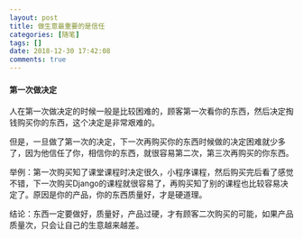 ```yaml
---
layout: post
title: 做生意最重要的是信任
categories: [随笔]
tags: []
date: 2018-12-30 17:42:08
comments: true
---
```


#### 第一次做决定

人在第一次做决定的时候一般是比较困难的，顾客第一次看你的东西，然后决定掏钱购买你的东西，这个决定是非常艰难的。

但是，一旦做了第一次的决定，下一次再购买你的东西时候做的决定困难就少多了，因为他信任了你，相信你的东西，就很容易第二次，第三次再购买的你东西。

举例：第一次购买知了课堂课程时决定很久，小程序课程，然后购买完后看了感觉不错，下一次购买Django的课程就很容易了，再购买知了别的课程也比较容易决定了。原因是你的产品，你的东西质量好，才是硬道理。

结论：东西一定要做好，质量好，产品过硬，才有顾客二次购买的可能，如果产品质量次，只会让自己的生意越来越差。


     
    
  

